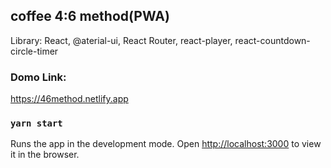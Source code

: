 ## coffee 4:6 method(PWA)

Library: React, @aterial-ui, React Router, react-player, react-countdown-circle-timer

### Domo Link:

https://46method.netlify.app

### `yarn start`

Runs the app in the development mode.
Open [http://localhost:3000](http://localhost:3000) to view it in the browser.
